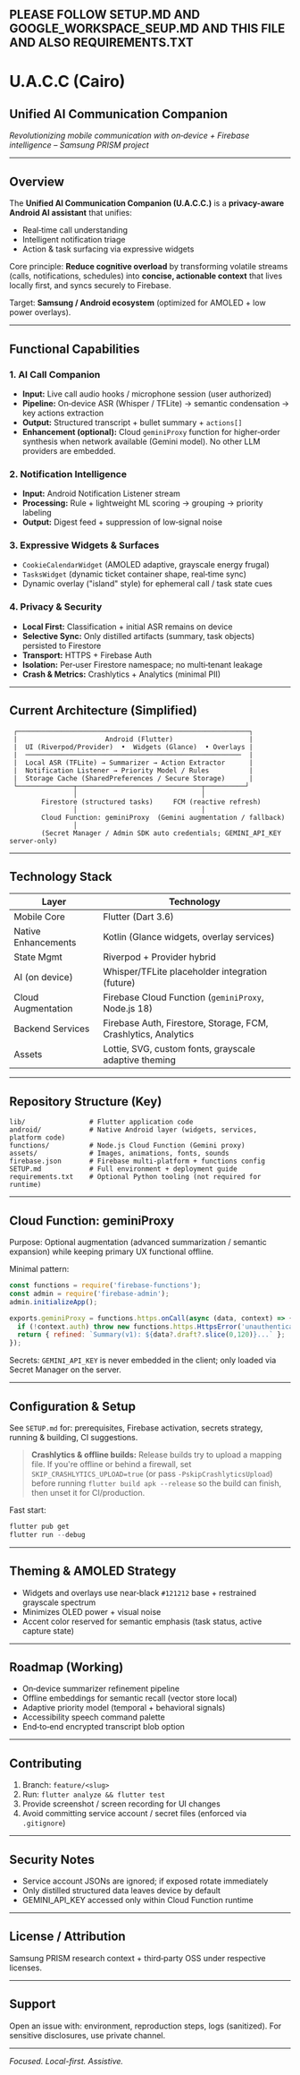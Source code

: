 ## PLEASE FOLLOW SETUP.MD AND GOOGLE_WORKSPACE_SEUP.MD AND THIS FILE AND ALSO REQUIREMENTS.TXT

# U.A.C.C (Cairo)
## Unified AI Communication Companion  
*Revolutionizing mobile communication with on‑device + Firebase intelligence – Samsung PRISM project*

---
## Overview
The **Unified AI Communication Companion (U.A.C.C.)** is a **privacy-aware Android AI assistant** that unifies:
- Real‑time call understanding
- Intelligent notification triage
- Action & task surfacing via expressive widgets

Core principle: **Reduce cognitive overload** by transforming volatile streams (calls, notifications, schedules) into **concise, actionable context** that lives locally first, and syncs securely to Firebase.

Target: **Samsung / Android ecosystem** (optimized for AMOLED + low power overlays).

---
## Functional Capabilities
### 1. AI Call Companion
- **Input:** Live call audio hooks / microphone session (user authorized)
- **Pipeline:** On‑device ASR (Whisper / TFLite) → semantic condensation → key actions extraction
- **Output:** Structured transcript + bullet summary + `actions[]`
- **Enhancement (optional):** Cloud `geminiProxy` function for higher‑order synthesis when network available (Gemini model). No other LLM providers are embedded.

### 2. Notification Intelligence
- **Input:** Android Notification Listener stream
- **Processing:** Rule + lightweight ML scoring → grouping → priority labeling
- **Output:** Digest feed + suppression of low‑signal noise

### 3. Expressive Widgets & Surfaces
- `CookieCalendarWidget` (AMOLED adaptive, grayscale energy frugal)
- `TasksWidget` (dynamic ticket container shape, real‑time sync)
- Dynamic overlay ("island" style) for ephemeral call / task state cues

### 4. Privacy & Security
- **Local First:** Classification + initial ASR remains on device
- **Selective Sync:** Only distilled artifacts (summary, task objects) persisted to Firestore
- **Transport:** HTTPS + Firebase Auth
- **Isolation:** Per‑user Firestore namespace; no multi‑tenant leakage
- **Crash & Metrics:** Crashlytics + Analytics (minimal PII)

---
## Current Architecture (Simplified)
```text
 ┌──────────────────────────────────────────────────────────┐
 |                      Android (Flutter)                   |
 |  UI (Riverpod/Provider)  •  Widgets (Glance)  • Overlays |
 |  ──────────────────────────────────────────────────────  |
 |  Local ASR (TFLite) → Summarizer → Action Extractor      |
 |  Notification Listener → Priority Model / Rules          |
 |  Storage Cache (SharedPreferences / Secure Storage)      |
 └──────────────┬───────────────────────────────┬──────────┘
                │                               │
        Firestore (structured tasks)     FCM (reactive refresh)
                │                               │
        Cloud Function: geminiProxy  (Gemini augmentation / fallback)
                │
        (Secret Manager / Admin SDK auto credentials; GEMINI_API_KEY server-only)
```

---
## Technology Stack
| Layer | Technology |
|-------|------------|
| Mobile Core | Flutter (Dart 3.6) |
| Native Enhancements | Kotlin (Glance widgets, overlay services) |
| State Mgmt | Riverpod + Provider hybrid |
| AI (on device) | Whisper/TFLite placeholder integration (future) |
| Cloud Augmentation | Firebase Cloud Function (`geminiProxy`, Node.js 18) |
| Backend Services | Firebase Auth, Firestore, Storage, FCM, Crashlytics, Analytics |
| Assets | Lottie, SVG, custom fonts, grayscale adaptive theming |

---
## Repository Structure (Key)
```
lib/                # Flutter application code
android/            # Native Android layer (widgets, services, platform code)
functions/          # Node.js Cloud Function (Gemini proxy)
assets/             # Images, animations, fonts, sounds
firebase.json       # Firebase multi-platform + functions config
SETUP.md            # Full environment + deployment guide
requirements.txt    # Optional Python tooling (not required for runtime)
```

---
## Cloud Function: geminiProxy
Purpose: Optional augmentation (advanced summarization / semantic expansion) while keeping primary UX functional offline.

Minimal pattern:
```js
const functions = require('firebase-functions');
const admin = require('firebase-admin');
admin.initializeApp();

exports.geminiProxy = functions.https.onCall(async (data, context) => {
  if (!context.auth) throw new functions.https.HttpsError('unauthenticated', 'Login required');
  return { refined: `Summary(v1): ${data?.draft?.slice(0,120)}...` };
});
```
Secrets: `GEMINI_API_KEY` is never embedded in the client; only loaded via Secret Manager on the server.

---
## Configuration & Setup
See `SETUP.md` for: prerequisites, Firebase activation, secrets strategy, running & building, CI suggestions.

> **Crashlytics & offline builds:** Release builds try to upload a mapping file. If you're offline or behind a firewall, set `SKIP_CRASHLYTICS_UPLOAD=true` (or pass `-PskipCrashlyticsUpload`) before running `flutter build apk --release` so the build can finish, then unset it for CI/production.

Fast start:
```powershell
flutter pub get
flutter run --debug
```

---
## Theming & AMOLED Strategy
- Widgets and overlays use near‑black `#121212` base + restrained grayscale spectrum
- Minimizes OLED power + visual noise
- Accent color reserved for semantic emphasis (task status, active capture state)

---
## Roadmap (Working)
- On‑device summarizer refinement pipeline
- Offline embeddings for semantic recall (vector store local)
- Adaptive priority model (temporal + behavioral signals)
- Accessibility speech command palette
- End‑to‑end encrypted transcript blob option

---
## Contributing
1. Branch: `feature/<slug>`
2. Run: `flutter analyze && flutter test`
3. Provide screenshot / screen recording for UI changes
4. Avoid committing service account / secret files (enforced via `.gitignore`)

---
## Security Notes
- Service account JSONs are ignored; if exposed rotate immediately
- Only distilled structured data leaves device by default
- GEMINI_API_KEY accessed only within Cloud Function runtime

---
## License / Attribution
Samsung PRISM research context + third‑party OSS under respective licenses.

---
## Support
Open an issue with: environment, reproduction steps, logs (sanitized). For sensitive disclosures, use private channel.

---
*Focused. Local-first. Assistive.*
